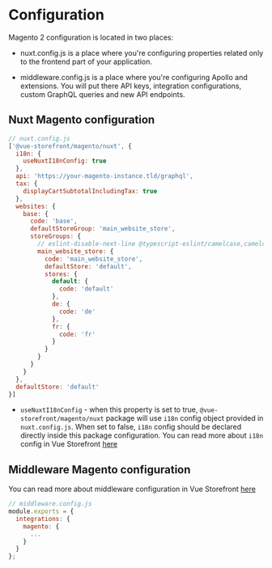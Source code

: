 # Configuration

Magento 2 configuration is located in two places:

- nuxt.config.js is a place where you're configuring properties related only to the frontend part of your application.

- middleware.config.js is a place where you're configuring Apollo and extensions. You will put there API keys, integration configurations, custom GraphQL queries and new API endpoints.

## Nuxt Magento configuration

```js
// nuxt.config.js
['@vue-storefront/magento/nuxt', {
  i18n: {
    useNuxtI18nConfig: true
  },
  api: 'https://your-magento-instance.tld/graphql',
  tax: {
    displayCartSubtotalIncludingTax: true
  },
  websites: {
    base: {
      code: 'base',
      defaultStoreGroup: 'main_website_store',
      storeGroups: {
        // eslint-disable-next-line @typescript-eslint/camelcase,camelcase
        main_website_store: {
          code: 'main_website_store',
          defaultStore: 'default',
          stores: {
            default: {
              code: 'default'
            },
            de: {
              code: 'de'
            },
            fr: {
              code: 'fr'
            }
          }
        }
      }
    }
  },
  defaultStore: 'default'
}]
```

- `useNuxtI18nConfig` - when this property is set to true, `@vue-storefront/magento/nuxt` package will use `i18n` 
  config object provided in `nuxt.config.js`. When set to false, `i18n` config should be declared directly inside this package configuration. You can read more about `i18n` config in Vue Storefront [here](../advanced/internationalization.md)

## Middleware Magento configuration

You can read more about middleware configuration in Vue Storefront [here](../advanced/server-middleware.md#configuration)

```js
// middleware.config.js
module.exports = {
  integrations: {
    magento: {
      ...
    }
  }
};
```
